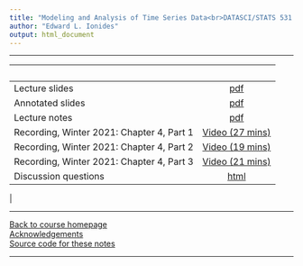 ```yaml
---
title: "Modeling and Analysis of Time Series Data<br>DATASCI/STATS 531. <br>Chapter 4: Linear time series models and the algebra of ARMA models"
author: "Edward L. Ionides"
output: html_document
---
```


----------------------

| &nbsp;          | &nbsp;             |
|:----------------|:------------------:|
| Lecture slides  | [pdf](slides.pdf) |
| Annotated slides  | [pdf](slides-annotated.pdf) |
| Lecture notes   | [pdf](notes.pdf) |
| Recording, Winter 2021: Chapter 4, Part 1  | [Video (27 mins)](https://youtu.be/dtef_fgyrIc) |
| Recording, Winter 2021: Chapter 4, Part 2  | [Video (19 mins)](https://youtu.be/hPeCV-MSnag) |
| Recording, Winter 2021: Chapter 4, Part 3  | [Video (21 mins)](https://youtu.be/qcx_-C3WKA0)
| Discussion questions | [html](discussion.html) 
|


<!--
| Annotated slides | [pdf](slides-annotated.pdf) |
-->


----------------------

[Back to course homepage](../index.html)  
[Acknowledgements](../acknowledge.html)  
[Source code for these notes](http://github.com/ionides/531w24/tree/master/04/)


----------------------
